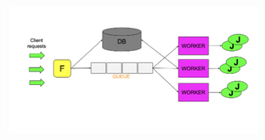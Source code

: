 ![alt text](https://github.com/StevenDiep/Stocks-cloud-system/blob/main/readme/Framework.png?raw=true)
